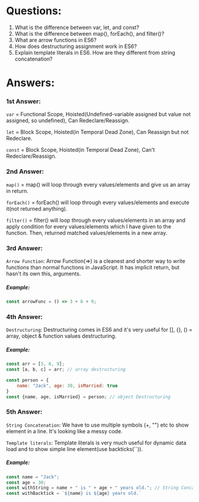 # Questions:
1) What is the difference between var, let, and const?
2) What is the difference between map(), forEach(), and filter()?
3) What are arrow functions in ES6?
4) How does destructuring assignment work in ES6?
5) Explain template literals in ES6. How are they different from string concatenation?


# Answers:

### 1st Answer:

`var` = Functional Scope, Hoisted(Undefined-variable assigned but value not assigned, so undefined), Can Redeclare/Reassign. <br>

`let` = Block Scope, Hoisted(in Temporal Dead Zone), Can Reassign but not Redeclare. <br>

`const` = Block Scope, Hoisted(in Temporal Dead Zone), Can't Redeclare/Reassign.



### 2nd Answer:

`map()` = map() will loop through every values/elements and give us an array in return. <br>

`forEach()` = forEach() will loop through every values/elements and execute it(not returned anything). <br>

`filter()` = filter() will loop through every values/elements in an array and apply condition for every values/elements which I have given to the function. Then, returned matched values/elements in a new array. <br>



### 3rd Answer:

`Arrow Function`: Arrow Function(=>) is a cleanest and shorter way to write functions than normal functions in JavaScript. It has implicit return, but hasn't its own this, arguments.


##### Example:
```js
const arrowFunc = () => 3 + 6 + 9;
```



### 4th Answer:
`Destructuring`: Destructuring comes in ES6 and it's very useful for [], {}, () = array, object & function values destructuring.

##### Example:
```js
const arr = [3, 6, 9];
const [a, b, c] = arr; // array destructuring
```

```js
const person = {
    name: "Jack", age: 30, isMarried: true
}
const {name, age, isMarried} = person; // object Destructuring
```


### 5th Answer:
`String Concatenation`: We have to use multiple symbols (+, "") etc to show element in a line. It's looking like a messy code. <br>

`Template literals`: Template literals is very much useful for dynamic data load and to show simple line element(use backticks(``)).


##### Example:
```js
const name = "Jack";
const age = 30;
const withString = name + " is " + age + " years old."; // String Concatenation
const withBacktick = `${name} is ${age} years old.`